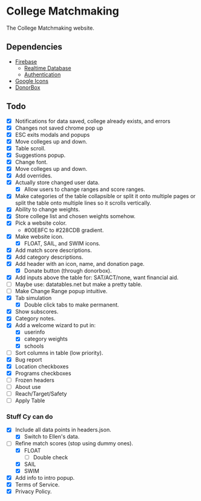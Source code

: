 # College Matchmaking
The College Matchmaking website.
## Dependencies
- [Firebase](https://firebase.google.com/)
  - [Realtime Database](https://firebase.google.com/docs/database)
  - [Authentication](https://firebase.google.com/docs/auth)
- [Google Icons](https://fonts.google.com/icons)
- [DonorBox](https://donorbox.org/)
## Todo
- [x] Notifications for data saved, college already exists, and errors
- [x] Changes not saved chrome pop up
- [x] ESC exits modals and popups
- [x] Move colleges up and down.
- [x] Table scroll.
- [x] Suggestions popup.
- [x] Change font.
- [x] Move colleges up and down.
- [x] Add overrides.
- [x] Actually store changed user data.
  - [x] Allow users to change ranges and score ranges.
- [x] Make categories of the table collapsible or split it onto multiple pages or split the table onto multiple lines so it scrolls vertically.
- [x] Ability to change weights.
- [x] Store college list and chosen weights somehow.
- [x] Pick a website color.
  - #00E8FC to #228CDB gradient.
- [x] Make website icon.
  - [x] FLOAT, SAIL, and SWIM icons.
- [x] Add match score descriptions.
- [x] Add category descriptions.
- [x] Add header with an icon, name, and donation page.
  - [x] Donate button (through donorbox).
- [x] Add inputs above the table for: SAT/ACT/none, want financial aid.
- [ ] Maybe use: datatables.net but make a pretty table.
- [ ] Make Change Range popup intuitive.
- [x] Tab simulation
  - [x] Double click tabs to make permanent.
- [x] Show subscores.
- [x] Category notes.
- [x] Add a welcome wizard to put in:
  - [x] userinfo
  - [x] category weights
  - [x] schools
- [ ] Sort columns in table (low priority).
- [x] Bug report
- [x] Location checkboxes
- [x] Programs checkboxes
- [ ] Frozen headers
- [ ] About use
- [ ] Reach/Target/Safety
- [ ] Apply Table
### Stuff Cy can do
- [x] Include all data points in headers.json.
  - [x] Switch to Ellen's data.
- [ ] Refine match scores (stop using dummy ones).
  - [x] FLOAT
    - [ ] Double check
  - [x] SAIL
  - [x] SWIM
- [x] Add info to intro popup.
- [x] Terms of Service.
- [x] Privacy Policy.